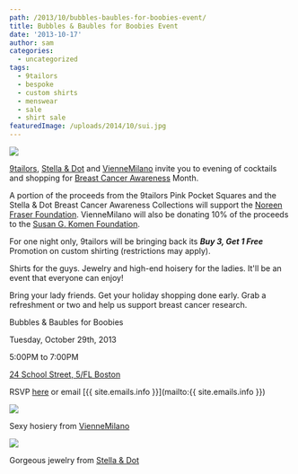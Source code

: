 ```yaml
---
path: /2013/10/bubbles-baubles-for-boobies-event/
title: Bubbles & Baubles for Boobies Event
date: '2013-10-17'
author: sam
categories:
  - uncategorized
tags:
  - 9tailors
  - bespoke
  - custom shirts
  - menswear
  - sale
  - shirt sale
featuredImage: /uploads/2014/10/sui.jpg
---
```

[![](http://3.bp.blogspot.com/-0ZfoYDCCsLo/UmBmpFpVKGI/AAAAAAAARFQ/c8FmL_ttUSU/s640/main_shirt_201310.jpg)](http://3.bp.blogspot.com/-0ZfoYDCCsLo/UmBmpFpVKGI/AAAAAAAARFQ/c8FmL_ttUSU/s1600/main_shirt_201310.jpg)

[9tailors](http://www.9tailors.com/), [Stella & Dot](http://stelladot.com/) and [VienneMilano](http://viennemilano.com/) invite you to evening of cocktails and shopping for [Breast Cancer Awareness](http://www.nbcam.org/) Month. 

A portion of the proceeds from the 9tailors Pink Pocket Squares and the Stella & Dot Breast Cancer Awareness Collections will support the [Noreen Fraser Foundation](http://www.noreenfraserfoundation.org/). VienneMilano will also be donating 10% of the proceeds to the [Susan G. Komen Foundation](http://ww5.komen.org/). 

For one night only, 9tailors will be bringing back its **_Buy 3, Get 1 Free_** Promotion on custom shirting (restrictions may apply). 

Shirts for the guys. Jewelry and high-end hoisery for the ladies. It'll be an event that everyone can enjoy! 

Bring your lady friends. Get your holiday shopping done early. Grab a refreshment or two and help us support breast cancer research.  

Bubbles & Baubles for Boobies 

Tuesday, October 29th, 2013

5:00PM to 7:00PM 

[24 School Street, 5/FL Boston](https://maps.google.com/maps?q=24+School+Street,+Boston,+MA&hl=en&sll=42.31435,-70.970284&sspn=0.323943,0.737457&oq=24+scho&hnear=24+School+St,+Boston,+Suffolk,+Massachusetts+02108&t=m&z=16)

RSVP [here](http://www.stelladot.com/ts/c3xt5) or email [{{ site.emails.info }}](mailto:{{ site.emails.info }})

![](http://3.bp.blogspot.com/-kgayl3vC0hk/UmBmlkIVVeI/AAAAAAAARFI/nRkI2a-YAUs/s320/Photo+Aug+06,+21+44+47.jpg)

Sexy hosiery from [VienneMilano](http://viennemilano.com/)

![](http://4.bp.blogspot.com/-kEGODldhXls/UmBmjevu8AI/AAAAAAAARFA/ZZbQBKAYjas/s320/StellaDot+-+Christina-Somervell-Mae+(1).jpg)

Gorgeous jewelry from [Stella & Dot](http://stelladot.com/)